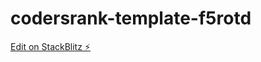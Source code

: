 # codersrank-template-f5rotd

[Edit on StackBlitz ⚡️](https://stackblitz.com/edit/codersrank-template-f5rotd)